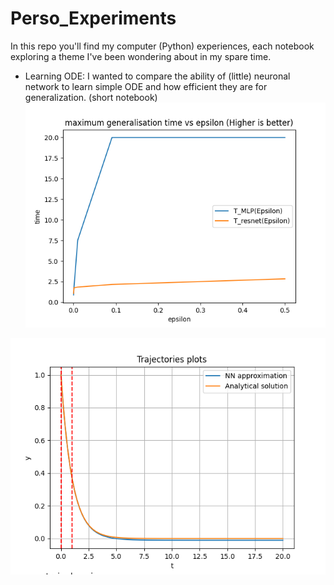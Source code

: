 # Perso_Experiments
In this repo you'll find my computer (Python) experiences, each notebook exploring a theme I've been wondering about in my spare time. 

- Learning ODE: I wanted to compare the ability of (little) neuronal network to learn simple ODE and how efficient they are for generalization. (short notebook)
![Generalisation time for MLP and ResNet](maximum_generalisation_time_xprime_x_MLP.png)

![Plot of the 'optimal weights' MLP](MLP_xprime_x.png)
